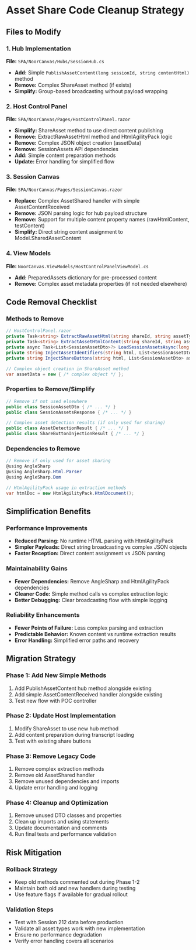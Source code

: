 # Asset Share Code Cleanup Strategy

## Files to Modify

### 1. Hub Implementation
**File:** `SPA/NoorCanvas/Hubs/SessionHub.cs`
- **Add:** Simple `PublishAssetContent(long sessionId, string contentHtml)` method
- **Remove:** Complex ShareAsset method (if exists)
- **Simplify:** Group-based broadcasting without payload wrapping

### 2. Host Control Panel
**File:** `SPA/NoorCanvas/Pages/HostControlPanel.razor`
- **Simplify:** ShareAsset method to use direct content publishing
- **Remove:** ExtractRawAssetHtml method and HtmlAgilityPack logic
- **Remove:** Complex JSON object creation (assetData)
- **Remove:** SessionAssets API dependencies
- **Add:** Simple content preparation methods
- **Update:** Error handling for simplified flow

### 3. Session Canvas
**File:** `SPA/NoorCanvas/Pages/SessionCanvas.razor`
- **Replace:** Complex AssetShared handler with simple AssetContentReceived
- **Remove:** JSON parsing logic for hub payload structure
- **Remove:** Support for multiple content property names (rawHtmlContent, testContent)
- **Simplify:** Direct string content assignment to Model.SharedAssetContent

### 4. View Models
**File:** `NoorCanvas.ViewModels/HostControlPanelViewModel.cs`
- **Add:** PreparedAssets dictionary for pre-processed content
- **Remove:** Complex asset metadata properties (if not needed elsewhere)

## Code Removal Checklist

### Methods to Remove
```csharp
// HostControlPanel.razor
private Task<string> ExtractRawAssetHtml(string shareId, string assetType, int instanceNumber)
private Task<string> ExtractAssetHtmlContent(string shareId, string assetType, int instanceNumber)
private async Task<List<SessionAssetDto>?> LoadSessionAssetsAsync(long sessionId)
private string InjectAssetIdentifiers(string html, List<SessionAssetDto> assets)
private string InjectShareButtons(string html, List<SessionAssetDto> assets)

// Complex object creation in ShareAsset method
var assetData = new { /* complex object */ };
```

### Properties to Remove/Simplify
```csharp
// Remove if not used elsewhere
public class SessionAssetDto { /* ... */ }
public class SessionAssetsResponse { /* ... */ }

// Complex asset detection results (if only used for sharing)
public class AssetDetectionResult { /* ... */ }
public class ShareButtonInjectionResult { /* ... */ }
```

### Dependencies to Remove
```csharp
// Remove if only used for asset sharing
@using AngleSharp
@using AngleSharp.Html.Parser
@using AngleSharp.Dom

// HtmlAgilityPack usage in extraction methods
var htmlDoc = new HtmlAgilityPack.HtmlDocument();
```

## Simplification Benefits

### Performance Improvements
- **Reduced Parsing:** No runtime HTML parsing with HtmlAgilityPack
- **Simpler Payloads:** Direct string broadcasting vs complex JSON objects
- **Faster Reception:** Direct content assignment vs JSON parsing

### Maintainability Gains
- **Fewer Dependencies:** Remove AngleSharp and HtmlAgilityPack dependencies
- **Cleaner Code:** Simple method calls vs complex extraction logic
- **Better Debugging:** Clear broadcasting flow with simple logging

### Reliability Enhancements
- **Fewer Points of Failure:** Less complex parsing and extraction
- **Predictable Behavior:** Known content vs runtime extraction results
- **Error Handling:** Simplified error paths and recovery

## Migration Strategy

### Phase 1: Add New Simple Methods
1. Add PublishAssetContent hub method alongside existing
2. Add simple AssetContentReceived handler alongside existing
3. Test new flow with POC controller

### Phase 2: Update Host Implementation
1. Modify ShareAsset to use new hub method
2. Add content preparation during transcript loading
3. Test with existing share buttons

### Phase 3: Remove Legacy Code
1. Remove complex extraction methods
2. Remove old AssetShared handler
3. Remove unused dependencies and imports
4. Update error handling and logging

### Phase 4: Cleanup and Optimization
1. Remove unused DTO classes and properties
2. Clean up imports and using statements
3. Update documentation and comments
4. Run final tests and performance validation

## Risk Mitigation

### Rollback Strategy
- Keep old methods commented out during Phase 1-2
- Maintain both old and new handlers during testing
- Use feature flags if available for gradual rollout

### Validation Steps
- Test with Session 212 data before production
- Validate all asset types work with new implementation
- Ensure no performance degradation
- Verify error handling covers all scenarios
